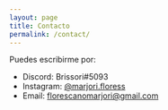 ```yaml
---
layout: page
title: Contacto
permalink: /contact/
---
```


Puedes escribirme por:

- Discord: Brissori#5093  
- Instagram: [@marjori.floress](https://instagram.com/marjori.floress)  
- Email: florescanomarjori@gmail.com

